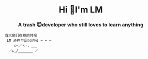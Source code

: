 <h1 align="center"> Hi 👋I'm LM</h1>

<h3 align="center">A trash 😈developer who still loves to learn anything</h3>




 ```
 当大佬们在卷的时候
  LM 还在与周公约会 ~ ~ ~                      
　　 ⊂⌒／ヽ-、＿_
　／⊂_/＿＿＿＿ ／
　￣￣￣￣￣￣￣
 ```
